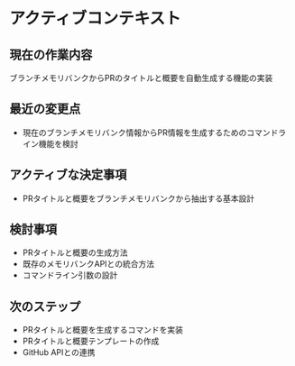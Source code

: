 # アクティブコンテキスト

## 現在の作業内容

ブランチメモリバンクからPRのタイトルと概要を自動生成する機能の実装
## 最近の変更点

- 現在のブランチメモリバンク情報からPR情報を生成するためのコマンドライン機能を検討
## アクティブな決定事項

- PRタイトルと概要をブランチメモリバンクから抽出する基本設計
## 検討事項

- PRタイトルと概要の生成方法
- 既存のメモリバンクAPIとの統合方法
- コマンドライン引数の設計
## 次のステップ

- PRタイトルと概要を生成するコマンドを実装
- PRタイトルと概要テンプレートの作成
- GitHub APIとの連携

